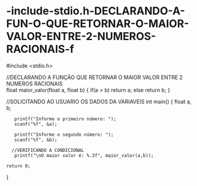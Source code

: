 # -include-stdio.h-DECLARANDO-A-FUN-O-QUE-RETORNAR-O-MAIOR-VALOR-ENTRE-2-NUMEROS-RACIONAIS-f
#include <stdio.h>

//DECLARANDO A FUNÇÃO QUE RETORNAR O MAIOR VALOR ENTRE 2 NUMEROS RACIONAIS  
  float maior_valor(float a, float b)
{
    if(a > b) return a;
    else return b;
}

//SOLICITANDO AO USUARIO OS DADOS DA VARIAVEIS
    int main()
{
       float  a, b;
      
       printf("Informe o primeiro número: ");
       scanf("%f", &a);
      
       printf("Informe o segundo número: ");
       scanf("%f", &b);
      
      //VERIFICANDO A CONDICIONAL 
       printf("\nO maior valor é: %.3f", maior_valor(a,b));
      
    return 0;
}
